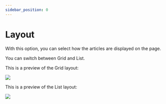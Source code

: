 ```yaml
---
sidebar_position: 0
---
```


# Layout

With this option, you can select how the articles are displayed on the page.

You can switch between Grid and List.

This is a preview of the Grid layout:

![](https://daily-now-res.cloudinary.com/image/upload/v1636618570/docs/layout1.svg)

This is a preview of the List layout:

![](https://daily-now-res.cloudinary.com/image/upload/v1636618570/docs/layout2.svg)